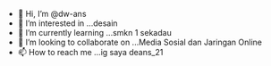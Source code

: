- 👋 Hi, I’m @dw-ans
- 👀 I’m interested in ...desain
- 🌱 I’m currently learning ...smkn 1 sekadau 
- 💞️ I’m looking to collaborate on ...Media Sosial dan Jaringan Online
- 📫 How to reach me ...ig saya deans_21

<!---
dw-ans/dw-ans is a ✨ special ✨ repository because its `README.md` (this file) appears on your GitHub profile.
You can click the Preview link to take a look at your changes.
--->
